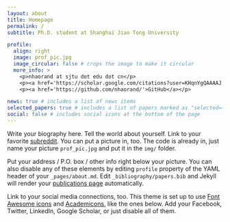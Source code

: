 ```yaml
---
layout: about
title: Homepage
permalink: /
subtitle: Ph.D. student at Shanghai Jiao Tong University

profile:
  align: right
  image: prof_pic.jpg
  image_circular: false # crops the image to make it circular
  more_info: >
    <p>nhaorand at sjtu dot edu dot cn</p>
    <p><a href='https://scholar.google.com/citations?user=KHqnYgQAAAAJ'>Google Scholar</a></p>
    <p><a href='https://github.com/nhaorand/'>GitHub</a></p>

news: true # includes a list of news items
selected_papers: true # includes a list of papers marked as "selected={true}"
social: false # includes social icons at the bottom of the page
---
```


Write your biography here. Tell the world about yourself. Link to your favorite [subreddit](http://reddit.com). You can put a picture in, too. The code is already in, just name your picture `prof_pic.jpg` and put it in the `img/` folder.

Put your address / P.O. box / other info right below your picture. You can also disable any of these elements by editing `profile` property of the YAML header of your `_pages/about.md`. Edit `_bibliography/papers.bib` and Jekyll will render your [publications page](/al-folio/publications/) automatically.

Link to your social media connections, too. This theme is set up to use [Font Awesome icons](https://fontawesome.com/) and [Academicons](https://jpswalsh.github.io/academicons/), like the ones below. Add your Facebook, Twitter, LinkedIn, Google Scholar, or just disable all of them.
